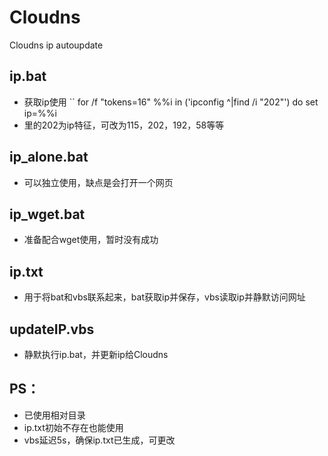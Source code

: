 # Cloudns
Cloudns ip autoupdate

## ip.bat
- 获取ip使用
`` for /f "tokens=16" %%i in ('ipconfig ^|find /i "202"') do set ip=%%i
- 里的202为ip特征，可改为115，202，192，58等等

## ip_alone.bat
- 可以独立使用，缺点是会打开一个网页

## ip_wget.bat
- 准备配合wget使用，暂时没有成功

## ip.txt
- 用于将bat和vbs联系起来，bat获取ip并保存，vbs读取ip并静默访问网址

## updateIP.vbs
- 静默执行ip.bat，并更新ip给Cloudns

## PS：
- 已使用相对目录
- ip.txt初始不存在也能使用
- vbs延迟5s，确保ip.txt已生成，可更改
